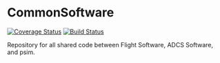 # CommonSoftware
[![Coverage Status](https://coveralls.io/repos/github/pathfinder-for-autonomous-navigation/CommonSoftware/badge.svg?branch=master)](https://coveralls.io/github/pathfinder-for-autonomous-navigation/CommonSoftware?branch=fix-serializers)
[![Build Status](https://travis-ci.org/pathfinder-for-autonomous-navigation/CommonSoftware.svg?branch=master)](https://travis-ci.org/pathfinder-for-autonomous-navigation/CommonSoftware)

Repository for all shared code between Flight Software, ADCS Software, and psim.
